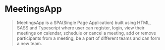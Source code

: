 # MeetingsApp

> MeetingsApp is a SPA(Single Page Application) built using HTML, SASS and Typescript where user can register, login, view their meetings on calendar, schedule or cancel a meeting, add or remove participants from a meeting, be a part of different teams and can form a new team.
